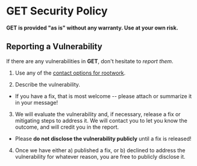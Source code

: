 # GET Security Policy

**GET is provided "as is" without any warranty. Use at your own risk.**

## Reporting a Vulnerability

If there are any vulnerabilities in **GET**, don't hesitate to _report them_.

1. Use any of the [contact options for rootwork](https://github.com/rootwork).

2. Describe the vulnerability.

- If you have a fix, that is most welcome -- please attach or summarize it in
  your message!

3. We will evaluate the vulnerability and, if necessary, release a fix or
   mitigating steps to address it. We will contact you to let you know the
   outcome, and will credit you in the report.

- Please **do not disclose the vulnerability publicly** until a fix is released!

4. Once we have either a) published a fix, or b) declined to address the
   vulnerability for whatever reason, you are free to publicly disclose it.

